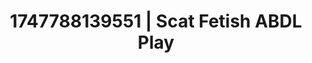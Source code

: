 ---
categories:
- ASMR tingles
- Tasteful nudity
- Sex Olympics
- Shibari art
- Delicate restraint
image: /assets/images/1747788139551.jpg
layout: post
seo:
  description: Featured content with exclusive ABDL Play, Scat Fetish. HD images available.
  keywords: ABDL Play, Scat Fetish
  og_image: /assets/images/1747788139551.jpg
  schema_type: VisualArtwork
tags:
- ABDL Play
- '#1747788139551'
- Scat Fetish
title: 1747788139551 | Scat Fetish ABDL Play
---